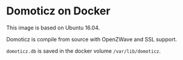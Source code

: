 Domoticz on Docker
==================

This image is based on Ubuntu 16.04.

Domoticz is compile from source with OpenZWave and SSL support.

`domoticz.db` is saved in the docker volume `/var/lib/domoticz`.
